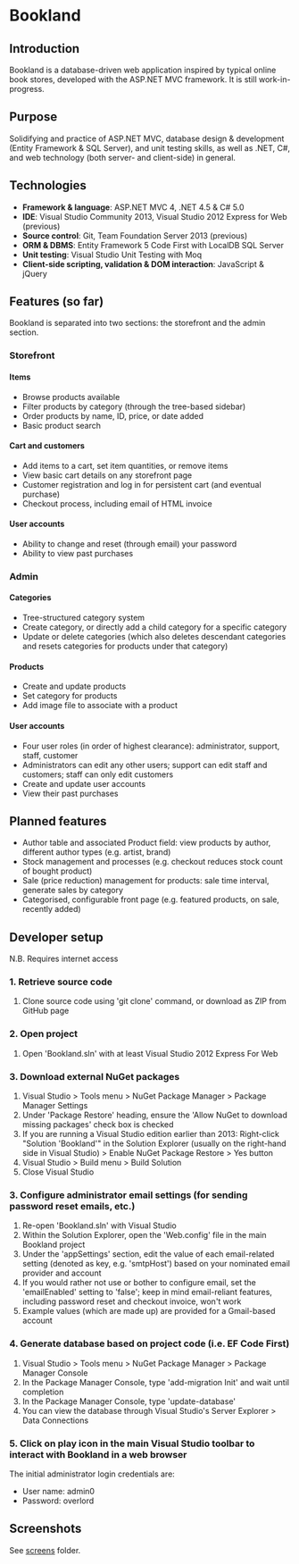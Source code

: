 # Bookland
## Introduction
Bookland is a database-driven web application inspired by typical online book stores, developed with the ASP.NET MVC framework. It is still work-in-progress.

## Purpose
Solidifying and practice of ASP.NET MVC, database design & development (Entity Framework & SQL Server), and unit testing skills, as well as .NET, C#, and web technology (both server- and client-side) in general.

## Technologies
* **Framework & language**: ASP.NET MVC 4, .NET 4.5 & C# 5.0
* **IDE**: Visual Studio Community 2013, Visual Studio 2012 Express for Web (previous)
* **Source control**: Git, Team Foundation Server 2013 (previous)
* **ORM & DBMS**: Entity Framework 5 Code First with LocalDB SQL Server
* **Unit testing**: Visual Studio Unit Testing with Moq
* **Client-side scripting, validation & DOM interaction**: JavaScript & jQuery

## Features (so far)
Bookland is separated into two sections: the storefront and the admin section.

### Storefront

#### Items
* Browse products available
* Filter products by category (through the tree-based sidebar)
* Order products by name, ID, price, or date added
* Basic product search

#### Cart and customers
* Add items to a cart, set item quantities, or remove items
* View basic cart details on any storefront page
* Customer registration and log in for persistent cart (and eventual purchase)
* Checkout process, including email of HTML invoice

#### User accounts
* Ability to change and reset (through email) your password
* Ability to view past purchases

### Admin

#### Categories
* Tree-structured category system
* Create category, or directly add a child category for a specific category
* Update or delete categories (which also deletes descendant categories and resets categories for products under that category)

#### Products
* Create and update products
* Set category for products
* Add image file to associate with a product

#### User accounts
* Four user roles (in order of highest clearance): administrator, support, staff, customer
* Administrators can edit any other users; support can edit staff and customers; staff can only edit customers
* Create and update user accounts
* View their past purchases

## Planned features
* Author table and associated Product field: view products by author, different author types (e.g. artist, brand)
* Stock management and processes (e.g. checkout reduces stock count of bought product)
* Sale (price reduction) management for products: sale time interval, generate sales by category
* Categorised, configurable front page (e.g. featured products, on sale, recently added)

## Developer setup
N.B. Requires internet access

### 1. Retrieve source code
1. Clone source code using 'git clone' command, or download as ZIP from GitHub page

### 2. Open project
1. Open 'Bookland.sln' with at least Visual Studio 2012 Express For Web

### 3. Download external NuGet packages
1. Visual Studio > Tools menu > NuGet Package Manager > Package Manager Settings
2. Under 'Package Restore' heading, ensure the 'Allow NuGet to download missing packages' check box is checked
3. If you are running a Visual Studio edition earlier than 2013: Right-click "Solution 'Bookland'" in the Solution Explorer (usually on the right-hand side in Visual Studio) > Enable NuGet Package Restore > Yes button
4. Visual Studio > Build menu > Build Solution
5. Close Visual Studio

### 3. Configure administrator email settings (for sending password reset emails, etc.)
1. Re-open 'Bookland.sln' with Visual Studio
2. Within the Solution Explorer, open the 'Web.config' file in the main Bookland project
3. Under the 'appSettings' section, edit the value of each email-related setting (denoted as key, e.g. 'smtpHost') based on your nominated email provider and account
4. If you would rather not use or bother to configure email, set the 'emailEnabled' setting to 'false'; keep in mind email-reliant features, including password reset and checkout invoice, won't work
5. Example values (which are made up) are provided for a Gmail-based account

### 4. Generate database based on project code (i.e. EF Code First)
1. Visual Studio > Tools menu > NuGet Package Manager > Package Manager Console
2. In the Package Manager Console, type 'add-migration Init' and wait until completion
3. In the Package Manager Console, type 'update-database'
4. You can view the database through Visual Studio's Server Explorer > Data Connections

### 5. Click on play icon in the main Visual Studio toolbar to interact with Bookland in a web browser
The initial administrator login credentials are:

* User name: admin0
* Password: overlord

## Screenshots
See [screens][0] folder.

 [0]: https://github.com/aarcilla/Bookland/tree/master/screens
